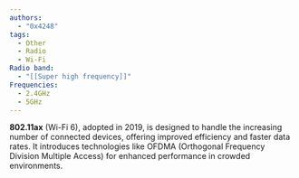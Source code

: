 ```yaml
---
authors:
  - "0x4248"
tags:
  - Other
  - Radio
  - Wi-Fi
Radio band:
  - "[[Super high frequency]]"
Frequencies:
  - 2.4GHz
  - 5GHz
---
```

**802.11ax** (Wi-Fi 6), adopted in 2019, is designed to handle the increasing number of connected devices, offering improved efficiency and faster data rates. It introduces technologies like OFDMA (Orthogonal Frequency Division Multiple Access) for enhanced performance in crowded environments.